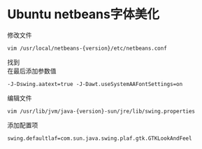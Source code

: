 Ubuntu netbeans字体美化
====

修改文件

```vim /usr/local/netbeans-{version}/etc/netbeans.conf```

找到  
在最后添加参数值

```-J-Dswing.aatext=true -J-Dawt.useSystemAAFontSettings=on```

编辑文件

```vim /usr/lib/jvm/java-{version}-sun/jre/lib/swing.properties```

添加配置项

```swing.defaultlaf=com.sun.java.swing.plaf.gtk.GTKLookAndFeel```
